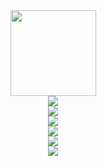 
<!-- [![mageAoe](https://github-readme-stats.vercel.app/api?username=mageAoe)](https://github.com/anuraghazra/github-readme-stats) -->

<div align="center"> <img height="137px" src="https://github-readme-stats.vercel.app/api?username=mageAoe&hide_title=true&hide_border=true&show_icons=trueline_height=21&text_color=000&icon_color=000&bg_color=0,ea6161,ffc64d,fffc4d,52fa5a&theme=graywhite" /> </div>

<div align="center"> <img src="https://metrics.lecoq.io/mageAoe?template=classic&config.timezone=Asia%2FShanghai"> </div>

<div align="center"> <img src="https://github-readme-stats.vercel.app/api/top-langs/?username=mageAoe&hide_title=true&hide_border=true&layout=compact&langs_count=6&text_color=000&icon_color=fff&bg_color=0,52fa5a,4dfcff,c64dff&theme=graywhite" /> </div>



<div align="center"> <img src="https://visitor-badge.glitch.me/badge?page_id=mageAoe" /> </div>

<div align="center"> <img src="https://activity-graph.herokuapp.com/graph?username=mageAoe&theme=xcode" /> </div>

<div align="center"> <img src="https://github-readme-streak-stats.herokuapp.com/?user=mageAoe" /> </div>

<div align="center"> <img src="https://stats.justsong.cn/api/csdn?id=mageAoe"> </div>

<!--
**mageAoe/mageAoe** is a ✨ _special_ ✨ repository because its `README.md` (this file) appears on your GitHub profile.

Here are some ideas to get you started:

- 🔭 I’m currently working on ...
- 🌱 I’m currently learning ...
- 👯 I’m looking to collaborate on ...
- 🤔 I’m looking for help with ...
- 💬 Ask me about ...
- 📫 How to reach me: ...
- 😄 Pronouns: ...
- ⚡ Fun fact: ...
-->

